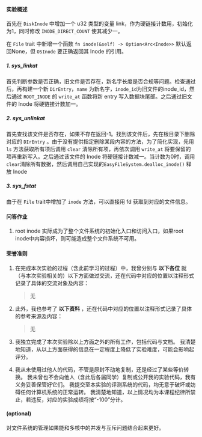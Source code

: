 #### 实验概述

首先在 ```DiskInode``` 中增加一个 u32 类型的变量 link，作为硬链接计数用，初始化为1，同时修改 ```INODE_DIRECT_COUNT``` 使其减少一。

在 ```File``` trait 中新增一个函数 ```fn inode(&self) -> Option<Arc<Inode>>``` 默认返回None，但 ```OSInode``` 要正确返回其 Inode 的引用。

##### 1. sys_linkat

首先判断参数是否正确，旧文件是否存在，新名字长度是否合规等问题。检查通过后，再构建一个新 ```DirEntry```，```name``` 为新名字，```inode_id```为旧文件的inode_id，然后通过 ```ROOT_INODE``` 的 ```write_at``` 函数将新 entry 写入数据块尾部。之后通过旧文件的 Inode 将硬链接计数加一。

##### 2. sys_unlinkat

首先查找该文件是否存在，如果不存在返回-1。找到该文件后，先在根目录下删除对应的 ```DIrEntry``` 。由于没有提供指定删除某段内容的方法，为了简化实现，先用 ```ls``` 方法获取所有项后调用 ```clear``` 清除所有项，再依次调用 ```write_at``` 将要保留的项再重新写入。之后通过该文件的 Inode 将硬链接计数减一。当计数为0时，调用 ```clear```清除所有数据，然后调用自己实现的```EasyFileSystem.dealloc_inode()``` 释放 Inode

##### 3. sys_fstat

由于在 ```File``` trait中增加了 ```inode``` 方法，可以直接用 fd 获取到对应的文件信息。



#### 问答作业

1. root inode 实际成为了整个文件系统的初始化入口和访问入口，如果root inode中内容损坏，则可能造成整个文件系统不可用。



#### 荣誉准则

1. 在完成本次实验的过程（含此前学习的过程）中，我曾分别与 **以下各位** 就（与本次实验相关的）以下方面做过交流，还在代码中对应的位置以注释形式记录了具体的交流对象及内容：

   > 无

2. 此外，我也参考了 **以下资料** ，还在代码中对应的位置以注释形式记录了具体的参考来源及内容：

   > 无

3. 我独立完成了本次实验除以上方面之外的所有工作，包括代码与文档。 我清楚地知道，从以上方面获得的信息在一定程度上降低了实验难度，可能会影响起评分。

4. 我从未使用过他人的代码，不管是原封不动地复制，还是经过了某些等价转换。 我未曾也不会向他人（含此后各届同学）复制或公开我的实验代码，我有义务妥善保管好它们。 我提交至本实验的评测系统的代码，均无意于破坏或妨碍任何计算机系统的正常运转。 我清楚地知道，以上情况均为本课程纪律所禁止，若违反，对应的实验成绩将按“-100”分计。

#### (optional)

对文件系统的管理如果能和多核中的并发与互斥问题结合起来更好。
